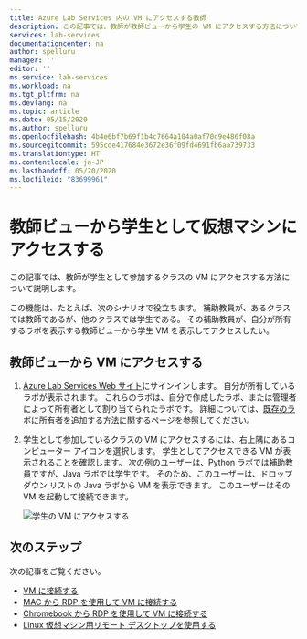 ```yaml
---
title: Azure Lab Services 内の VM にアクセスする教師
description: この記事では、教師が教師ビューから学生の VM にアクセスする方法について説明します。 たとえば、補助教員があるクラスの教師になり、他のクラスで学生になることがあります。
services: lab-services
documentationcenter: na
author: spelluru
manager: ''
editor: ''
ms.service: lab-services
ms.workload: na
ms.tgt_pltfrm: na
ms.devlang: na
ms.topic: article
ms.date: 05/15/2020
ms.author: spelluru
ms.openlocfilehash: 4b4e6bf7b69f1b4c7664a104a0af70d9e486f08a
ms.sourcegitcommit: 595cde417684e3672e36f09fd4691fb6aa739733
ms.translationtype: HT
ms.contentlocale: ja-JP
ms.lasthandoff: 05/20/2020
ms.locfileid: "83699961"
---
```

# <a name="access-virtual-machines-as-a-student-from-the-educator-view"></a>教師ビューから学生として仮想マシンにアクセスする
この記事では、教師が学生として参加するクラスの VM にアクセスする方法について説明します。 

この機能は、たとえば、次のシナリオで役立ちます。 補助教員が、あるクラスでは教師であるが、他のクラスでは学生である。 その補助教員が、自分が所有するラボを表示する教師ビューから学生 VM を表示してアクセスしたい。 

## <a name="access-vms-from-educator-view"></a>教師ビューから VM にアクセスする

1. [Azure Lab Services Web サイト](https://labs.azure.com)にサインインします。 自分が所有しているラボが表示されます。 これらのラボは、自分で作成したラボ、または管理者によって所有者として割り当てられたラボです。 詳細については、[既存のラボに所有者を追加する方法](how-to-add-user-lab-owner.md)に関するページを参照してください。
2. 学生として参加しているクラスの VM にアクセスするには、右上隅にあるコンピューター アイコンを選択します。 学生としてアクセスできる VM が表示されることを確認します。 次の例のユーザーは、Python ラボでは補助教員ですが、Java ラボでは学生です。 そのため、このユーザーは、ドロップダウン リストの Java ラボから VM を表示できます。 このユーザーはその VM を起動して接続できます。 
    
    ![学生の VM にアクセスする](../media/instructors-access-virtual-machines/access-student-virtual-machines.png)

## <a name="next-steps"></a>次のステップ
次の記事をご覧ください。

- [VM に接続する](how-to-use-classroom-lab.md#connect-to-the-vm)
- [MAC から RDP を使用して VM に接続する](connect-virtual-machine-mac-remote-desktop.md)
- [Chromebook から RDP を使用して VM に接続する](connect-virtual-machine-chromebook-remote-desktop.md)
- [Linux 仮想マシン用リモート デスクトップを使用する](how-to-use-remote-desktop-linux-student.md)
